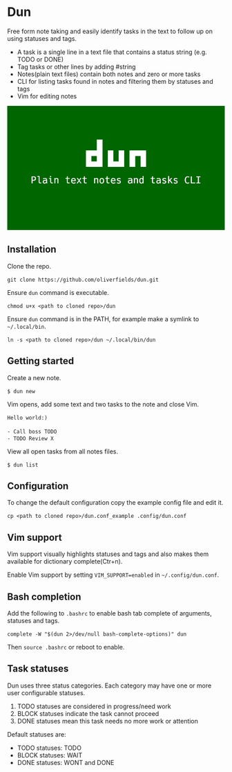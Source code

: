 # Dun

Free form note taking and easily identify tasks in the text to follow up on using statuses and tags.

- A task is a single line in a text file that contains a status string (e.g. TODO or DONE)
- Tag tasks or other lines by adding #string
- Notes(plain text files) contain both notes and zero or more tasks
- CLI for listing tasks found in notes and filtering them by statuses and tags
- Vim for editing notes

![Dun commercial video](https://github.com/oliverfields/dun/blob/main/commercial/dun-commercial.gif)



## Installation

Clone the repo.

```
git clone https://github.com/oliverfields/dun.git
```

Ensure `dun` command is executable.

```
chmod u+x <path to cloned repo>/dun
```

Ensure `dun` command is in the PATH, for example make a symlink to `~/.local/bin`.

```
ln -s <path to cloned repo>/dun ~/.local/bin/dun
```


## Getting started

Create a new note.

```
$ dun new
```

Vim opens, add some text and two tasks to the note and close Vim.

```
Hello world:)

- Call boss TODO
- TODO Review X
```

View all open tasks from all notes files.

```
$ dun list
```


## Configuration

To change the default configuration copy the example config file and edit it.

```
cp <path to cloned repo>/dun.conf_example .config/dun.conf
```


## Vim support

Vim support visually highlights statuses and tags and also makes them available for dictionary complete(Ctr+n).

Enable Vim support by setting `VIM_SUPPORT=enabled` in `~/.config/dun.conf`.

## Bash completion

Add the following to `.bashrc` to enable bash tab complete of arguments, statuses and tags.

```
complete -W "$(dun 2>/dev/null bash-complete-options)" dun
```

Then `source .bashrc` or reboot to enable.


## Task statuses

Dun uses three status categories. Each category may have one or more user configurable statuses.

1. TODO statuses are considered in progress/need work
2. BLOCK statuses indicate the task cannot proceed
3. DONE statuses mean this task needs no more work or attention

Default statuses are:

- TODO statuses: TODO
- BLOCK statuses: WAIT
- DONE statuses: WONT and DONE

